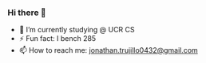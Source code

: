 ### Hi there 👋
- 🌱 I’m currently studying @ UCR CS
- ⚡ Fun fact: I bench 285 
- 📫 How to reach me: jonathan.trujillo0432@gmail.com
<!--
**stormyy00/stormyy00** is a ✨ _special_ ✨ repository because its `README.md` (this file) appears on your GitHub profile.

Here are some ideas to get you started:

- 🔭 I’m currently working on ...
- 🌱 I’m currently learning ...
- 👯 I’m looking to collaborate on ...
- 🤔 I’m looking for help with ...
- 💬 Ask me about ...
- 📫 How to reach me: ...
- 😄 Pronouns: ...
- ⚡ Fun fact: ...
-->
